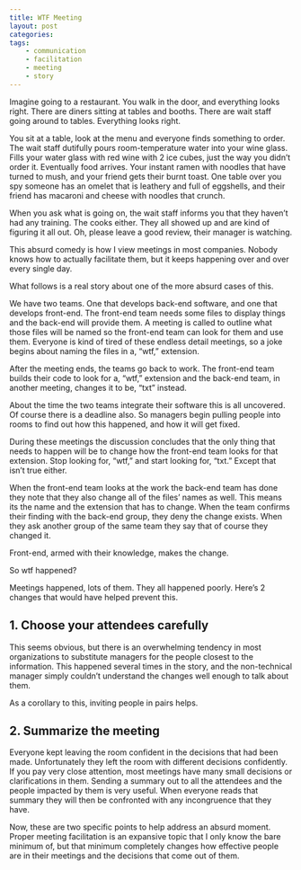 ```yaml
---
title: WTF Meeting
layout: post
categories:
tags:
    - communication
    - facilitation
    - meeting
    - story
---
```


Imagine going to a restaurant. You walk in the door, and everything looks right. There are diners sitting at tables and booths. There are wait staff going around to tables. Everything looks right.

You sit at a table, look at the menu and everyone finds something to order. The wait staff dutifully pours room-temperature water into your wine glass. Fills your water glass with red wine with 2 ice cubes, just the way you didn’t order it. Eventually food arrives. Your instant ramen with noodles that have turned to mush, and your friend gets their burnt toast. One table over you spy someone has an omelet that is leathery and full of eggshells, and their friend has macaroni and cheese with noodles that crunch.

When you ask what is going on, the wait staff informs you that they haven’t had any training. The cooks either. They all showed up and are kind of figuring it all out. Oh, please leave a good review, their manager is watching.

This absurd comedy is how I view meetings in most companies. Nobody knows how to actually facilitate them, but it keeps happening over and over every single day.

What follows is a real story about one of the more absurd cases of this.

We have two teams. One that develops back-end software, and one that develops front-end. The front-end team needs some files to display things and the back-end will provide them. A meeting is called to outline what those files will be named so the front-end team can look for them and use them. Everyone is kind of tired of these endless detail meetings, so a joke begins about naming the files in a, “wtf,” extension.

After the meeting ends, the teams go back to work. The front-end team builds their code to look for a, “wtf,” extension and the back-end team, in another meeting, changes it to be, “txt” instead.

About the time the two teams integrate their software this is all uncovered. Of course there is a deadline also. So managers begin pulling people into rooms to find out how this happened, and how it will get fixed.

During these meetings the discussion concludes that the only thing that needs to happen will be to change how the front-end team looks for that extension. Stop looking for, “wtf,” and start looking for, “txt.” Except that isn’t true either.

When the front-end team looks at the work the back-end team has done they note that they also change all of the files’ names as well. This means its the name and the extension that has to change. When the team confirms their finding with the back-end group, they deny the change exists. When they ask another group of the same team they say that of course they changed it.

Front-end, armed with their knowledge, makes the change.

So wtf happened?

Meetings happened, lots of them. They all happened poorly. Here’s 2 changes that would have helped prevent this.

## 1. Choose your attendees carefully

This seems obvious, but there is an overwhelming tendency in most organizations to substitute managers for the people closest to the information. This happened several times in the story, and the non-technical manager simply couldn’t understand the changes well enough to talk about them. 

As a corollary to this, inviting people in pairs helps.

## 2. Summarize the meeting

Everyone kept leaving the room confident in the decisions that had been made. Unfortunately they left the room with different decisions confidently. If you pay very close attention, most meetings have many small decisions or clarifications in them. Sending a summary out to all the attendees and the people impacted by them is very useful. When everyone reads that summary they will then be confronted with any incongruence that they have.

Now, these are two specific points to help address an absurd moment. Proper meeting facilitation is an expansive topic that I only know the bare minimum of, but that minimum completely changes how effective people are in their meetings and the decisions that come out of them. 

